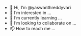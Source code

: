 - 👋 Hi, I’m @yaswanthreddyvari
- 👀 I’m interested in ...
- 🌱 I’m currently learning ...
- 💞️ I’m looking to collaborate on ...
- 📫 How to reach me ...

<!---
yaswanthreddyvari/yaswanthreddyvari is a ✨ special ✨ repository because its `README.md` (this file) appears on your GitHub profile.
You can click the Preview link to take a look at your changes.
--->

